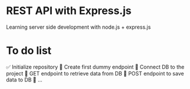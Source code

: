 # REST API with Express.js
Learning server side development with node.js + express.js

# To do list
✅ Initialize repository
🔲 Create first dummy endpoint
🔲 Connect DB to the project
🔲 GET endpoint to retrieve data from DB
🔲 POST endpoint to save data to DB
🔲 ...
